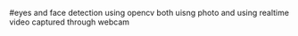 #eyes and face detection using opencv both uisng photo and using realtime video captured through webcam
